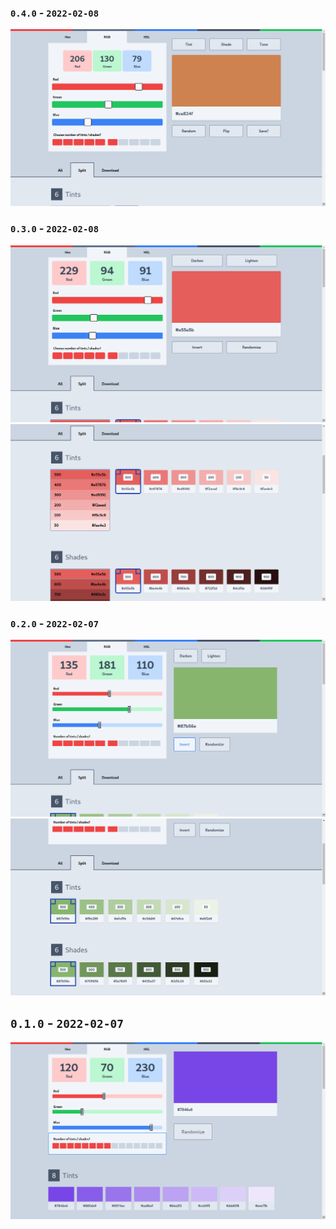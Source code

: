 


### `0.4.0` - `2022-02-08`
<img src="https://raw.githubusercontent.com/reactry/shades/master/img/0.4.0.png">



### `0.3.0` - `2022-02-08`
<img src="https://raw.githubusercontent.com/reactry/shades/master/img/0.3.0.png">
<img src="https://raw.githubusercontent.com/reactry/shades/master/img/0.3.0-split.png">



### `0.2.0` - `2022-02-07`
<img src="https://raw.githubusercontent.com/reactry/shades/master/img/0.2.0.png">
<img src="https://raw.githubusercontent.com/reactry/shades/master/img/0.2.0-split.png">



## `0.1.0` - `2022-02-07`
<img src="https://raw.githubusercontent.com/reactry/shades/master/img/0.1.0.png">


